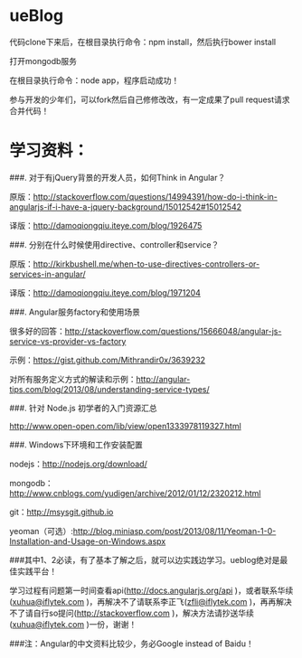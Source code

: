ueBlog
======


代码clone下来后，在根目录执行命令：npm install，然后执行bower install


打开mongodb服务


在根目录执行命令：node app，程序启动成功！


参与开发的少年们，可以fork然后自己修修改改，有一定成果了pull request请求合并代码！




学习资料：
=======


###. 对于有jQuery背景的开发人员，如何Think in Angular？


原版：http://stackoverflow.com/questions/14994391/how-do-i-think-in-angularjs-if-i-have-a-jquery-background/15012542#15012542


译版：http://damoqiongqiu.iteye.com/blog/1926475




###. 分别在什么时候使用directive、controller和service？


原版：http://kirkbushell.me/when-to-use-directives-controllers-or-services-in-angular/


译版：http://damoqiongqiu.iteye.com/blog/1971204




###. Angular服务factory和使用场景


很多好的回答：http://stackoverflow.com/questions/15666048/angular-js-service-vs-provider-vs-factory


示例：https://gist.github.com/Mithrandir0x/3639232


对所有服务定义方式的解读和示例：http://angular-tips.com/blog/2013/08/understanding-service-types/




###. 针对 Node.js 初学者的入门资源汇总


http://www.open-open.com/lib/view/open1333978119327.html




###. Windows下环境和工作安装配置


nodejs：http://nodejs.org/download/


mongodb：http://www.cnblogs.com/yudigen/archive/2012/01/12/2320212.html


git：http://msysgit.github.io


yeoman（可选）:http://blog.miniasp.com/post/2013/08/11/Yeoman-1-0-Installation-and-Usage-on-Windows.aspx



###其中1、2必读，有了基本了解之后，就可以边实践边学习。ueblog绝对是最佳实践平台！


学习过程有问题第一时间查看api(http://docs.angularjs.org/api )，或者联系华续(xuhua@iflytek.com )，再解决不了请联系李正飞(zfli@iflytek.com )，再再解决不了请自行so提问(http://stackoverflow.com )，解决方法请抄送华续(xuhua@iflytek.com )一份，谢谢！


###注：Angular的中文资料比较少，务必Google instead of Baidu！
